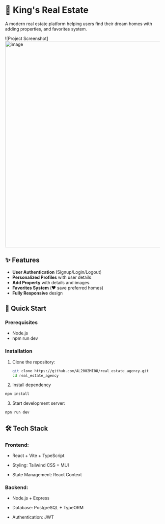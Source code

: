 # 🏡 King's Real Estate


A modern real estate platform helping users find their dream homes with adding properties, and favorites system.

![Project Screenshot]<img width="1072" height="670" alt="image" src="https://github.com/user-attachments/assets/4be33b6c-68e4-4444-b5fd-863527d21322" />

## ✨ Features

- **User Authentication** (Signup/Login/Logout)
- **Personalized Profiles** with user details
- **Add Property** with details and images
- **Favorites System** (❤️ save preferred homes)
- **Fully Responsive** design

## 🚀 Quick Start

### Prerequisites
- Node.js 
- npm run dev

### Installation
1. Clone the repository:
   ```bash
   git clone https://github.com/AL2002MI08/real_estate_agency.git
   cd real_estate_agency
   ```
2. Install dependency
  ```bash
  npm install
  ```
3. Start development server:
  ```bash
  npm run dev
  ```

## 🛠 Tech Stack
### Frontend: 

-  React + Vite + TypeScript

-  Styling: Tailwind CSS + MUI

-  State Management: React Context

### Backend:

-  Node.js + Express

-  Database: PostgreSQL + TypeORM

-  Authentication: JWT

